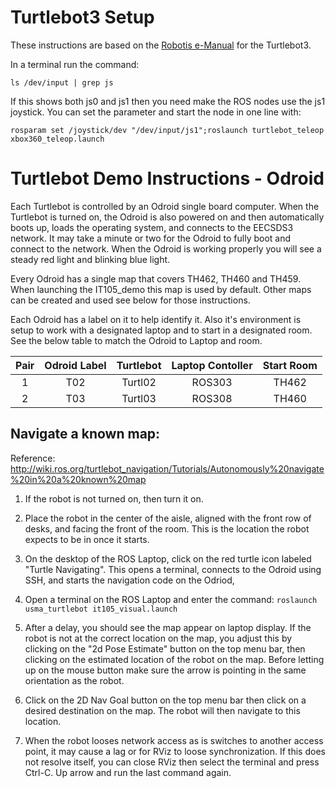 # Turtlebot3 Setup

These instructions are based on the [Robotis e-Manual](https://emanual.robotis.com/docs/en/platform/turtlebot3/overview/) for the Turtlebot3.

In a terminal run the command:

`ls /dev/input | grep js`

If this shows both js0 and js1 then you need make the ROS nodes use the js1 joystick. You can set the parameter and start the node in one line with:

`rosparam set /joystick/dev "/dev/input/js1";roslaunch turtlebot_teleop xbox360_teleop.launch`


# Turtlebot Demo Instructions - Odroid
Each Turtlebot is controlled by an Odroid single board computer. When the Turtlebot is turned on, the Odroid is also powered on and then automatically boots up, loads the operating system, and connects to the EECSDS3 network. It may take a minute or two for the Odroid to fully boot and connect to the network. When the Odroid is working properly you will see a steady red light and blinking blue light.

Every Odroid has a single map that covers TH462, TH460 and TH459. When launching the IT105_demo this map is used by default. Other maps can be created and used see below for those instructions.

Each Odroid has a label on it to help identify it. Also it's environment is setup to work with a designated laptop and to start in a designated room. See the below table to match the Odroid to Laptop and room.

| Pair | Odroid Label |  Turtlebot  |  Laptop Contoller |  Start Room   |
| :---: | :---: | :---: | :---: | :---: |
|  1   |      T02     |    Turtl02    |    ROS303   |    TH462   |
|  2   |      T03     |    Turtl03    |    ROS308   |    TH460   |

## Navigate a known map:
Reference: http://wiki.ros.org/turtlebot_navigation/Tutorials/Autonomously%20navigate%20in%20a%20known%20map

1. If the robot is not turned on, then turn it on.

2. Place the robot in the center of the aisle, aligned with the front row of desks, and facing the front of the room. This is the location the robot expects to be in once it starts. 

3. On the desktop of the ROS Laptop, click on the red turtle icon labeled "Turtle Navigating". This opens a terminal, connects to the Odroid using SSH, and starts the navigation code on the Odriod, 

4. Open a terminal on the ROS Laptop and enter the command:
`roslaunch usma_turtlebot it105_visual.launch`

5. After a delay, you should see the map appear on laptop display. If the robot is not at the correct location on the map, you adjust this by clicking on the "2d Pose Estimate" button on the top menu bar, then clicking on the estimated location of the robot on the map. Before letting up on the mouse button make sure the arrow is pointing in the same orientation as the robot.

6. Click on the 2D Nav Goal button on the top menu bar then click on a desired destination on the map. The robot will then navigate to this location.

7. When the robot looses network access as is switches to another access point, it may cause a lag or for RViz to loose synchronization. If this does not resolve itself, you can close RViz then select the terminal and press Ctrl-C. Up arrow and run the last command again.




